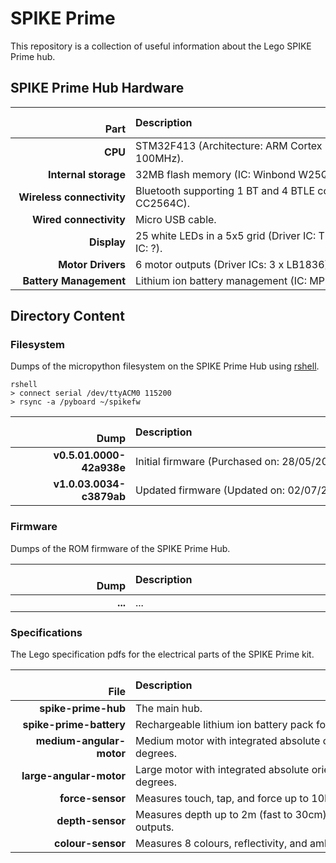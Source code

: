 # SPIKE Prime #

This repository is a collection of useful information about the Lego SPIKE Prime hub.

## SPIKE Prime Hub Hardware ##

|                     Part | Description                                                                             |
|-------------------------:|:----------------------------------------------------------------------------------------|
|                  **CPU** | STM32F413 (Architecture: ARM Cortex M4, ROM: 1M, RAM: 320k, Clock: 100MHz).             |
|     **Internal storage** | 32MB flash memory (IC: Winbond W25Q256JV).                                              |
|**Wireless connectivity** | Bluetooth supporting 1 BT and 4 BTLE connections simultaneously (IC: TI CC2564C).       |
|   **Wired connectivity** | Micro USB cable.                                                                        |
|              **Display** | 25 white LEDs in a 5x5 grid (Driver IC: TI TLC5955) and one RGB LED (Driver IC: ?).     |
|        **Motor Drivers** | 6 motor outputs (Driver ICs: 3 x LB1836).                                               |
|   **Battery Management** | Lithium ion battery management (IC: MPS 2639A).                                         |

## Directory Content ##

### Filesystem ###

Dumps of the micropython filesystem on the SPIKE Prime Hub using [rshell](https://github.com/dhylands/rshell).

```shell
rshell
> connect serial /dev/ttyACM0 115200
> rsync -a /pyboard ~/spikefw
```

|                     Dump | Description                                                                             |
|-------------------------:|:----------------------------------------------------------------------------------------|
| **v0.5.01.0000-42a938e** | Initial firmware (Purchased on: 28/05/2020) (Box Version: 29).                          |
| **v1.0.03.0034-c3879ab** | Updated firmware (Updated on: 02/07/2020).                                              |

### Firmware ###

Dumps of the ROM firmware of the SPIKE Prime Hub.

|                     Dump | Description                                                                             |
|-------------------------:|:----------------------------------------------------------------------------------------|
|                  **...** | ...                                                                                     |

### Specifications ###

The Lego specification pdfs for the electrical parts of the SPIKE Prime kit.

|                     File | Description                                                                             |
|-------------------------:|:----------------------------------------------------------------------------------------|
|      **spike-prime-hub** | The main hub.                                                                           |
|  **spike-prime-battery** | Rechargeable lithium ion battery pack for the hub, capacity 2100 mAH.                   |
| **medium-angular-motor** | Medium motor with integrated absolute orientation sensor, accuracy +- 3 degrees.        |
|  **large-angular-motor** | Large motor with integrated absolute orientation sensor, accuracy +- 3 degrees.         |
|         **force-sensor** | Measures touch, tap, and force up to 10N (About 1Kg) at an accuracy of 0.65N.           |
|         **depth-sensor** | Measures depth up to 2m (fast to 30cm) with 1mm resolution. Has 4 white LED outputs.    |
|        **colour-sensor** | Measures 8 colours, reflectivity, and ambient light. Has 3 white LED outputs.           |


